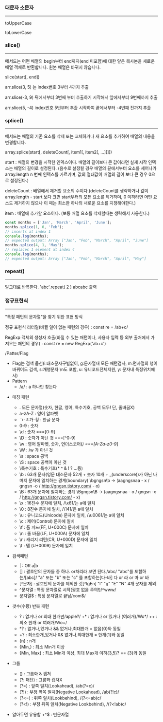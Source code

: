 ### 대문자 소문자
---

toUpperCase

toLowerCase



### slice()
---

메서드는 어떤 배열의 begin부터 end까지(end 미포함)에 대한 얕은 복사본을 새로운 배열 객체로 반환합니다. 원본 배열은 바뀌지 않습니다.

slice(start[, end])

arr.slice(3, 5) 는 index번호 3부터 4까지 추출

arr.slice(-3, 9)  뒤에서부터 3번째 부터 추출하기 시작해서 앞에서부터 9번째까지 추출

arr.slice(5, -4)  index번호 5번부터 추출 시작하여 끝에서부터 -4번째 전까지 추출




### splice() 
---

메서드는 배열의 기존 요소를 삭제 또는 교체하거나 새 요소를 추가하여 배열의 내용을 변경합니다.

array.splice(start[, deleteCount[, item1[, item2[, ...]]]])

start : 배열의 변경을 시작한 인덱스이다. 배열의 길이보다 큰 값이라면 실제 시작 인덱스는 배열의 길이로 설정된다. (음수로 설정될 경우 배열의 끝에서부터 요소를 세어나가 array.length  n 번째 인덱스를 가르키며, 값의 절대값이 배열의 길이 보다 큰 경우 0으로 설정된다.)

deleteCount : 배열에서 제거할 요소의 수이다.(deleteCount를 생략하거나 값이 array.length - start 보다 크면 start부터의 모든 요소를 제거하며, 0 이하라면 어떤 요소도 제거하지 않으나 이 때는 최소한 하나의 새로운 요소를 지정해야한다.)

item : 배열에 추가할 요소이다. (보통 배열 요소를 삭제할때는 생략해서 사용한다.)

```javascript
const months = ['Jan', 'March', 'April', 'June'];
months.splice(1, 0, 'Feb');
// inserts at index 1
console.log(months);
// expected output: Array ["Jan", "Feb", "March", "April", "June"]
months.splice(4, 1, 'May');
// replaces 1 element at index 4
console.log(months);
// expected output: Array ["Jan", "Feb", "March", "April", "May"]
```




### repeat()
---

말그대로 반복한다.
'abc'.repeat( 2 )
abcabc 출력


### 정규표현식
---

"특정 패턴의 문자열"을 찾기 위한 표현 방식

정규 표현식 리터럴(바뀔 일이 없는 패턴의 경우)  :   const re = /ab+c/

RegExp 객체의 생성자 호출(바뀔 수 있는 패턴이나, 사용자 입력 등 외부 출처에서 가져오는 패턴의 경우)  :    const re = new RegExp('ab+c')


/Patter/Flag

- Flag는 검색 옵션(i:대소문자구별없이, g:문자열내 모든 패턴검사, m:면자열의 행이 바뀌어도 검색, s:개행문자 \n도 포함, u: 유니코드전체지원, y: 문자내 특정위치에서)
- Pattern
  - /a/ : a 하나만 찾는다

+ 매칭 패턴
  + . 모든 문자열(숫자, 한글, 영어, 특수기호, 공백 모두! 단, 줄바꿈X)
  + a-zA-Z     : 영어 알파벳
  + ㄱ-ㅎ가-힣  : 한글 문자
  + 0-9        : 숫자
  + \d         : 숫자    ===[0-9]
  + \D         : 숫자가 아닌 것  ===[^0-9]
  + \w         : 영어 알파벳, 숫자, 언더스코어(_)    ===[A-Za-z0-9_]
  + \W         : /w 가 아닌 것
  + \s         : space 공백
  + \S         : space 공백이 아닌 것
  + \특수기호   : 특수기호(\* \^ \& \! \? ...등)
  + \b         : 63개 문자(영문 대소문자 52개 + 숫자 10개 + _(underscore))가 아닌 나머지 문자에 일치하는 경계(boundary)   \bgngsn\b -> (aagngsnaa - x / gngsn -o / http://gngsn.tistory.com/ - o)
  + \B         : 63개 문자에 일치하는 경계   \Bgngsn\B -> (aagngsnaa - o / gngsn -x / http://gngsn.tistory.com/ - x)
  + \x         : 16진수 문자에 일치, /\x61/는 a에 일치
  + \0         : 8진수 문자에 일치, /\141/은 a에 일치
  + \u         : 유니코드(Unicode) 문자에 일치, /\u0061/는 a에 일치
  + \c         : 제어(Control) 문자에 일치
  + \f         : 폼 피드(FF, U+000C) 문자에 일치
  + \n         : 줄 바꿈(LF, U+000A) 문자에 일치
  + \r         : 캐리지 리턴(CR, U+000D) 문자에 일치
  + \t         : 탭 (U+0009) 문자에 일치

+ 검색패턴
  + |          : OR  a|b
  + []         : 괄호안의 문자들 중 하나. or처리라 보면 된다./abc/ "abc"를 포함하는/[abc]/ "a" 또는 "b" 또는 "c" 를 포함하는[다-바] 다 or 라 or 마 or 바
  + [^문자]    : 괄호안의 문자를 제외한 것[^lgEn] "l" "g" "E" "N" 4개 문자를 제외
  + ^문자열     : 특정 문자열로 시작(괄호 없음 주의!)/^www/
  + 문자열$     : 특정 문자열로 끝남/com$/

+ 갯수(수량) 반복 패턴
  + ?          : 없거나 or 최대 한개만/apple?/
  +*          : 없거나 or 있거나 (여러개)/Wo*/
  ++          : 최소 한개 or 여러개/Wo+/
  + *?         : 없거나,있거나 && 없거나,최대한개 = 없음{0}와 동일
  + +?         : 최소한개,있거나 && 없거나,최대한개 = 한개{1}와 동일
  + {n}        : n개
  + {Min,}     : 최소 Min개 이상
  + {Min, Max} : 최소 Min개 이상, 최대 Max개 이하{3,5}? == {3}와 동일

+ 그룹
  + ()         : 그룹화 & 캡쳐
  + (?: 패턴)  : 그룹화 캡쳐X
  + (?=)       : 앞쪽 일치(Lookahead), /ab(?=c)/
  + (?!)       : 부정 앞쪽 일치(Negative Lookahead), /ab(?!c)/
  + (?<=)      : 뒤쪽 일치(Lookbehind), /(?<=ab)c/ 
  + (?<!)      : 부정 뒤쪽 일치(Negative Lookbehind), /(?<!ab)c/


+  알아두면 유용함
  +^$      : 빈문자열

